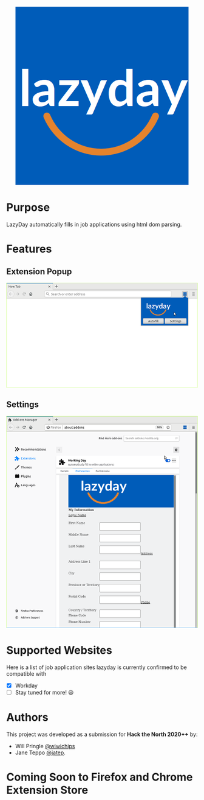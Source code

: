 
<p align="center">
  <img src="https://raw.githubusercontent.com/wiwichips/lazyday/main/lazyday.png">
</p>

# Purpose
LazyDay automatically fills in job applications using html dom parsing.

# Features
## Extension Popup
<img src="https://raw.githubusercontent.com/wiwichips/lazyday/main/readme_media/pic1.png">

## Settings
<img src="https://raw.githubusercontent.com/wiwichips/lazyday/main/readme_media/pic2.png">

# Supported Websites
Here is a list of job application sites lazyday is currently confirmed to be compatible with
- [x] Workday
- [ ] Stay tuned for more! 😃

# Authors
This project was developed as a submission for <b>Hack the North 2020++</b> by:
* Will Pringle [@wiwichips](https://github.com/wiwichips "Will Pringle's Github")
* Jane Teppo [@jatep](https://github.com/jatep "Jane Teppo's Github").

# Coming Soon to Firefox and Chrome Extension Store
